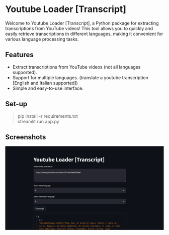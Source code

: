# Youtube Loader [Transcript]
Welcome to Youtube Loader [Transcript], a Python package for extracting transcriptions from YouTube videos! This tool allows you to quickly and easily retrieve transcriptions in different languages, making it convenient for various language processing tasks.

## Features
- Extract transcriptions from YouTube videos (not all languages supported).
- Support for multiple languages. (translate a youtube transcription [English and Italian supported])
- Simple and easy-to-use interface.

## Set-up
> pip install -r requirements.txt  
> streamlit run app.py

## Screenshots
![img.png](img.png)